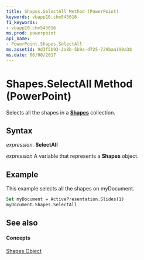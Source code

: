 ```yaml
---
title: Shapes.SelectAll Method (PowerPoint)
keywords: vbapp10.chm543016
f1_keywords:
- vbapp10.chm543016
ms.prod: powerpoint
api_name:
- PowerPoint.Shapes.SelectAll
ms.assetid: 9d3f5b93-2a8b-5b9a-d725-729baa190a38
ms.date: 06/08/2017
---
```



# Shapes.SelectAll Method (PowerPoint)

Selects all the shapes in a **[Shapes](shapes-object-powerpoint.md)** collection.


## Syntax

 _expression_. **SelectAll**

 _expression_ A variable that represents a **Shapes** object.


## Example

This example selects all the shapes on myDocument.


```vb
Set myDocument = ActivePresentation.Slides(1) 
myDocument.Shapes.SelectAll
```


## See also


#### Concepts


[Shapes Object](shapes-object-powerpoint.md)

